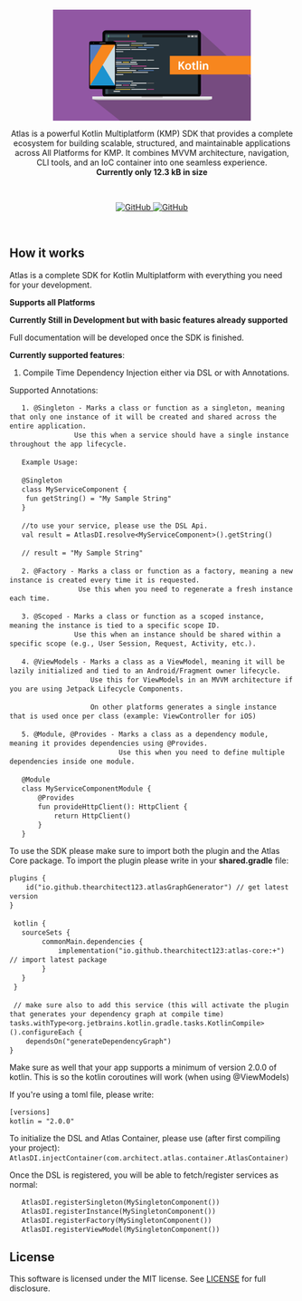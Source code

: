 <br/>
<p align="center">
    <a href="https://github.com/TheArchitect123/Atlas"><img src="./kotlin.jpg" align="center" width=350/></a>
</p>

<p align="center">
Atlas is a powerful Kotlin Multiplatform (KMP) SDK that provides a complete ecosystem for building scalable, structured, and maintainable applications across All Platforms for KMP. It combines MVVM architecture, navigation, CLI tools, and an IoC container into one seamless experience.
    <br/>
<strong>Currently only 12.3 kB in size</strong>

</p>
<br/>

<p align="center">
   <a href="https://github.com/TheArchitect123/Atlas">
    <img alt="GitHub" src="https://img.shields.io/maven-central/v/io.github.thearchitect123/atlas-core">
  </a>

  <a href="https://github.com/TheArchitect123/Atlas">
    <img alt="GitHub" src="https://img.shields.io/badge/All%20Platforms-Android%20•%20AppleWatch%20•%20iOS%20•%20WASM%20•%20JS%20•%20NodeJS%20•%20JVM-blue?style=flat-square&logo=kotlin">
  </a>
</p>

<br/>

## How it works
Atlas is a complete SDK for Kotlin Multiplatform with everything you need for your development.

**Supports all Platforms**

**Currently Still in Development but with basic features already supported**

Full documentation will be developed once the SDK is finished.

**Currently supported features**:
1. Compile Time Dependency Injection either via DSL or with Annotations.

Supported Annotations:
```
   1. @Singleton - Marks a class or function as a singleton, meaning that only one instance of it will be created and shared across the entire application.
                Use this when a service should have a single instance throughout the app lifecycle.
                
   Example Usage: 
   
   @Singleton
   class MyServiceComponent {
    fun getString() = "My Sample String"
   }
   
   //to use your service, please use the DSL Api.
   val result = AtlasDI.resolve<MyServiceComponent>().getString() 
   
   // result = "My Sample String"
   
   2. @Factory - Marks a class or function as a factory, meaning a new instance is created every time it is requested.
	             Use this when you need to regenerate a fresh instance each time.
	
   3. @Scoped - Marks a class or function as a scoped instance, meaning the instance is tied to a specific scope ID.
		        Use this when an instance should be shared within a specific scope (e.g., User Session, Request, Activity, etc.).	 
            
   4. @ViewModels - Marks a class as a ViewModel, meaning it will be lazily initialized and tied to an Android/Fragment owner lifecycle.
		            Use this for ViewModels in an MVVM architecture if you are using Jetpack Lifecycle Components. 
		            
		            On other platforms generates a single instance that is used once per class (example: ViewController for iOS)
		            
   5. @Module, @Provides - Marks a class as a dependency module, meaning it provides dependencies using @Provides.
	                       Use this when you need to define multiple dependencies inside one module.
   
   @Module
   class MyServiceComponentModule {
       @Provides
       fun provideHttpClient(): HttpClient {
           return HttpClient()
       }
   }	            
```

To use the SDK please make sure to import both the plugin and the Atlas Core package.
To import the plugin please write in your **shared.gradle** file:
```
plugins {
    id("io.github.thearchitect123.atlasGraphGenerator") // get latest version
}

 kotlin {
   sourceSets {
        commonMain.dependencies {
            implementation("io.github.thearchitect123:atlas-core:+") // import latest package
        }      
   }
 }
 
 // make sure also to add this service (this will activate the plugin that generates your dependency graph at compile time)
tasks.withType<org.jetbrains.kotlin.gradle.tasks.KotlinCompile>().configureEach {
    dependsOn("generateDependencyGraph")
}

```

Make sure as well that your app supports a minimum of version 2.0.0 of kotlin. 
This is so the kotlin coroutines will work (when using @ViewModels)

If you're using a toml file, please write:
```
[versions]
kotlin = "2.0.0"  
```

To initialize the DSL and Atlas Container, please use (after first compiling your project):
```AtlasDI.injectContainer(com.architect.atlas.container.AtlasContainer)```

Once the DSL is registered, you will be able to fetch/register services as normal:
```
   AtlasDI.registerSingleton(MySingletonComponent())
   AtlasDI.registerInstance(MySingletonComponent())
   AtlasDI.registerFactory(MySingletonComponent())
   AtlasDI.registerViewModel(MySingletonComponent())
```

## License

This software is licensed under the MIT license. See [LICENSE](./LICENSE) for full disclosure.
